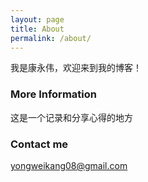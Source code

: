 ```yaml
---
layout: page
title: About
permalink: /about/
---
```


我是康永伟，欢迎来到我的博客！

### More Information

这是一个记录和分享心得的地方

### Contact me

[yongweikang08@gmail.com](mailto:yongweikang08@gmail.com)
